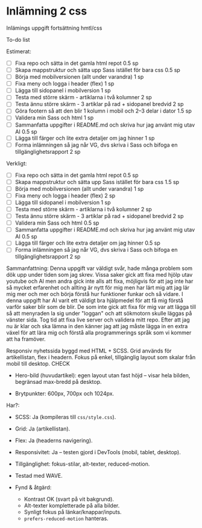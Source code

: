 # Inlämning 2 css

Inlämings uppgift fortsättning hmtl/css

To-do list

Estimerat:

- [ ] Fixa repo och sätta in det gamla html repot 0.5 sp
- [ ] Skapa mappstruktur och sätta upp Sass istället för bara css 0.5 sp
- [ ] Börja med mobilversionen (allt under varandra) 1 sp
- [ ] Fixa meny och logga i header (flex) 1 sp
- [ ] Lägga till sidopanel i mobilversion 1 sp
- [ ] Testa med större skärm - artiklarna i två kolumner 2 sp
- [ ] Testa ännu större skärm - 3 artiklar på rad + sidopanel bredvid 2 sp
- [ ] Göra footern så att den blir 1 kolumn i mobil och 2–3 delar i dator 1.5 sp
- [ ] Validera min Sass och html 1 sp
- [ ] Sammanfatta uppgifter i README.md och skriva hur jag använt mig utav AI 0.5 sp
- [ ] Lägga till färger och lite extra detaljer om jag hinner 1 sp
- [ ] Forma inlämningen så jag når VG, dvs skriva i Sass och bifoga en tillgänglighetsrapport 2 sp

Verkligt:

- [ ] Fixa repo och sätta in det gamla html repot 0.5 sp
- [ ] Skapa mappstruktur och sätta upp Sass istället för bara css 1.5 sp
- [ ] Börja med mobilversionen (allt under varandra) 1 sp
- [ ] Fixa meny och logga i header (flex) 2 sp
- [ ] Lägga till sidopanel i mobilversion 1 sp
- [ ] Testa med större skärm - artiklarna i två kolumner 2 sp
- [ ] Testa ännu större skärm - 3 artiklar på rad + sidopanel bredvid 2 sp
- [ ] Validera min Sass och html 0.5 sp
- [ ] Sammanfatta uppgifter i README.md och skriva hur jag använt mig utav AI 0.5 sp
- [ ] Lägga till färger och lite extra detaljer om jag hinner 0.5 sp
- [ ] Forma inlämningen så jag når VG, dvs skriva i Sass och bifoga en tillgänglighetsrapport 2 sp

Sammanfattning:
Denna uppgift var väldigt svår, hade många problem som dök upp under tiden som jag skrev. Vissa saker gick att fixa med hjölp utav youtube och AI men andra gick inte alls att fixa, möjligvis för att jag inte har så mycket erfarenhet och allting är nytt för mig men har lärt mig att jag lär mig mer och mer och börja förstå hur funktioner funkar och så vidare. I denna uppgift har AI varit ett väldigt bra hjälpmedel för att få mig förstå varför saker blir som de blir. De som inte gick att fixa för mig var att lägga till så att menyraden la sig under "loggan" och att sökmotorn skulle läggas på vänster sida. Tog tid att fixa live server och validera mitt repo. Efter att jag nu är klar och ska lämna in den känner jag att jag måste lägga in en extra växel för att lära mig och förstå alla programmerings språk som vi kommer att ha framöver.

Responsiv nyhetssida byggd med HTML + SCSS. Grid används för artikellistan, flex i headern. Fokus på enkel, tillgänglig layout som skalar från mobil till desktop. CHECK

- Hero-bild (huvudartikel): egen layout utan fast höjd – visar hela bilden, begränsad max-bredd på desktop.

- Brytpunkter: 600px, 700px och 1024px.

Har?:

- SCSS: Ja (kompileras till `css/style.css`).
- Grid: Ja (artikellistan).
- Flex: Ja (headerns navigering).
- Responsivitet: Ja – testen gjord i DevTools (mobil, tablet, desktop).
- Tillgänglighet: fokus-stilar, alt-texter, reduced-motion.

- Testad med WAVE.
- Fynd & åtgärd:
  - Kontrast OK (svart på vit bakgrund).
  - Alt-texter kompletterade på alla bilder.
  - Synligt fokus på länkar/knappar/inputs.
  - `prefers-reduced-motion` hanteras.

